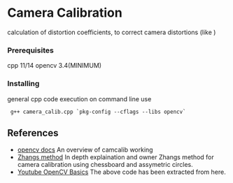 # Camera Calibration

calculation of distortion coefficients, to correct camera distortions (like )


### Prerequisites

cpp 11/14
opencv 3.4(MINIMUM)

### Installing

general cpp code execution
on command line use

```
 g++ camera_calib.cpp `pkg-config --cflags --libs opencv`
```

## References 
* [opencv docs](https://docs.opencv.org/2.4/doc/tutorials/calib3d/camera_calibration/camera_calibration.html) An overview of camcalib working
* [Zhangs method](https://www.researchgate.net/publication/303233579_Zhang's_Camera_Calibration_Algorithm_In-Depth_Tutorial_and_Implementation) In depth explaination and owner Zhangs method for camera calibration using chessboard and assymetric circles.
* [Youtube OpenCV Basics](https://www.youtube.com/watch?v=l_4fNNyk1aw&list=PLAp0ZhYvW6XbEveYeefGSuLhaPlFML9gP) The above code has been extracted from here.


